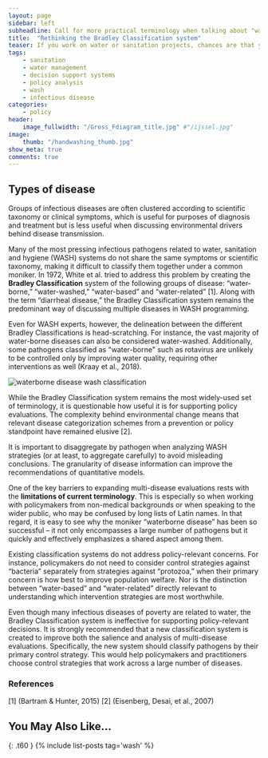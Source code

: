 ```yaml
---
layout: page
sidebar: left
subheadline: Call for more practical terminology when talking about "waterborne diseases"
title:  "Rethinking the Bradley Classification system"
teaser: If you work on water or sanitation projects, chances are that you are familiar with the term "waterborne diseases"
tags:
    - sanitation
    - water management
    - decision support systems
    - policy analysis
    - wash
    - infectious disease
categories:
    - policy
header:
    image_fullwidth: "/Gross_Fdiagram_title.jpg" #"/ijssel.jpg"
image:
    thumb: "/handwashing_thumb.jpg"
show_meta: true
comments: true
---
```


## Types of disease
Groups of infectious diseases are often clustered according to scientific taxonomy or clinical symptoms, which is useful for purposes of diagnosis and treatment but is less useful when discussing environmental drivers behind disease transmission.

Many of the most pressing infectious pathogens related to water, sanitation and hygiene (WASH) systems do not share the same symptoms or scientific taxonomy, making it difficult to classify them together under a common moniker. In 1972, White et al. tried to address this problem by creating the **Bradley Classification** system of the following groups of disease: “water-borne,” “water-washed,” “water-based” and “water-related” [1]. Along with the term “diarrheal disease,” the Bradley Classification system remains the predominant way of discussing multiple diseases in WASH programming.

Even for WASH experts, however, the delineation between the different Bradley Classifications is head-scratching. For instance, the vast majority of water-borne diseases can also be considered water-washed. Additionally, some pathogens classified as "water-borne" such as rotavirus are unlikely to be controlled only by improving water quality, requiring other interventions as well (Kraay et al., 2018).

![waterborne disease wash classification]({{site.baseurl}}/images/Gross_Fdiagram.jpg)

While the Bradley Classification system remains the most widely-used set of terminology, it is questionable how useful it is for supporting policy evaluations. The complexity behind environmental change means that relevant disease categorization schemes from a prevention or policy standpoint have remained elusive [2].

It is important to disaggregate by pathogen when analyzing WASH strategies (or at least, to aggregate carefully) to avoid misleading conclusions. The granularity of disease information can improve the recommendations of quantitative models.

One of the key barriers to expanding multi-disease evaluations rests with the **limitations of current terminology**. This is especially so when working with policymakers from non-medical backgrounds or when speaking to the wider public, who may be confused by long lists of Latin names.  In that regard, it is easy to see why the moniker “waterborne disease” has been so successful – it not only encompasses a large number of pathogens but it quickly and effectively emphasizes a shared aspect among them.

Existing classification systems do not address policy-relevant concerns. For instance, policymakers do not need to consider control strategies against “bacteria” separately from strategies against “protozoa,” when their primary concern is how best to improve population welfare. Nor is the distinction between “water-based” and “water-related” directly relevant to understanding which intervention strategies are most worthwhile.

Even though many infectious diseases of poverty are related to water, the Bradley Classification system is ineffective for supporting policy-relevant decisions. It is strongly recommended that a new classification system is created to improve both the salience and analysis of multi-disease evaluations. Specifically, the new system should classify pathogens by their primary control strategy. This would help policymakers and practitioners choose control strategies that work across a large number of diseases.


### References
[1] (Bartram & Hunter, 2015)
[2] (Eisenberg, Desai, et al., 2007)


## You May Also Like...
{: .t60 }
{% include list-posts tag='wash' %}
